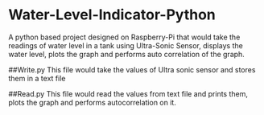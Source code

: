 # Water-Level-Indicator-Python
A python based project designed on Raspberry-Pi that would take the readings of water level in a tank using Ultra-Sonic Sensor, displays the water level, plots the graph and performs auto correlation of the graph.

##Write.py
This file would take the values of Ultra sonic sensor and stores them in a text file

##Read.py
This file would read the values from text file and prints them, plots the graph and performs autocorrelation on it.
